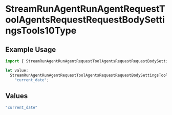 # StreamRunAgentRunAgentRequestToolAgentsRequestRequestBodySettingsTools10Type

## Example Usage

```typescript
import { StreamRunAgentRunAgentRequestToolAgentsRequestRequestBodySettingsTools10Type } from "@orq-ai/node/models/operations";

let value:
  StreamRunAgentRunAgentRequestToolAgentsRequestRequestBodySettingsTools10Type =
    "current_date";
```

## Values

```typescript
"current_date"
```